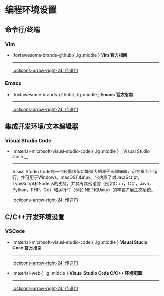 # 编程环境设置

## 命令行/终端

### Vim

<div class="grid cards" markdown>

-  :fontawesome-brands-github:{ .lg .middle }  __Vim 官方指南__

    ---

    [:octicons-arrow-right-24: <a href="https://www.vim.org/" target="_blank"> 传送门 </a>](#)

</div>

### Emacs

<div class="grid cards" markdown>

-  :fontawesome-brands-github:{ .lg .middle } __Emacs 官方指南__

    ---

    [:octicons-arrow-right-24: <a href="https://www.gnu.org/software/emacs/" target="_blank"> 传送门 </a>](#)

</div>

## 集成开发环境/文本编辑器

### Visual Studio Code

<div class="grid cards" markdown>

-  :material-microsoft-visual-studio-code:{ .lg .middle } __Visual Studio Code __

    ---

    Visual Studio Code是一个轻量级但功能强大的源代码编辑器，可在桌面上运行，并可用于Windows，macOS和Linux。它内置了对JavaScript，TypeScript和Node.js的支持，并具有其他语言（例如C ++，C＃，Java，Python，PHP，Go）和运行时（例如.NET和Unity）的丰富扩展生态系统。

    [:octicons-arrow-right-24: <a href="https://code.visualstudio.com/" target="_blank"> 传送门 </a>](#)

</div>

## C/C++开发环境设置

### VSCode

<div class="grid cards" markdown>

-  :material-microsoft-visual-studio-code:{ .lg .middle } __Visual Studio Code 官方指南__

    ---

    [:octicons-arrow-right-24: <a href="https://code.visualstudio.com/docs/languages/cpp" target="_blank"> 传送门 </a>](#)

-  :material-web:{ .lg .middle } __Visual Studio Code C/C++ 环境配置__

    ---

    [:octicons-arrow-right-24: <a href="https://zhuanlan.zhihu.com/p/87864677" target="_blank"> 传送门 </a>](#)
</div>